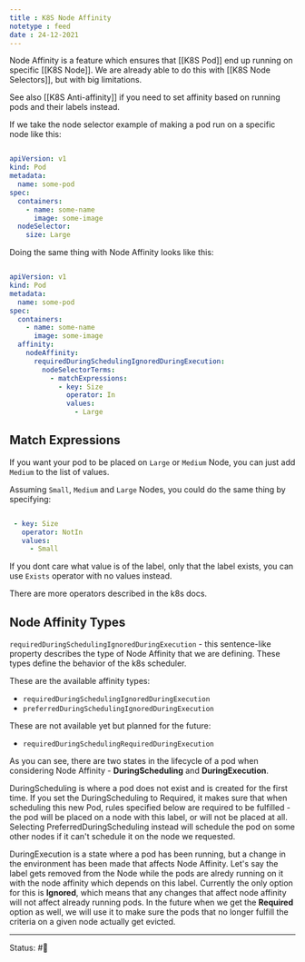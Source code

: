 ```yaml
---
title : K8S Node Affinity
notetype : feed
date : 24-12-2021
---
```


Node Affinity is a feature which ensures that [[K8S Pod]] end up running on specific [[K8S Node]]. We are already able to do this with [[K8S Node Selectors]], but with big limitations.

See also [[K8S Anti-affinity]] if you need to set affinity based on running pods and their labels instead.

If we take the node selector example of making a pod run on a specific node like this:

```yaml

apiVersion: v1
kind: Pod
metadata:
  name: some-pod
spec:
  containers:
    - name: some-name
      image: some-image
  nodeSelector:
    size: Large

```

Doing the same thing with Node Affinity looks like this:

```yaml

apiVersion: v1
kind: Pod
metadata:
  name: some-pod
spec:
  containers:
    - name: some-name
      image: some-image
  affinity:
    nodeAffinity:
      requiredDuringSchedulingIgnoredDuringExecution:
        nodeSelectorTerms:
          - matchExpressions:
            - key: Size
              operator: In
              values:
                - Large

```


## Match Expressions

If you want your pod to be placed on `Large` or `Medium` Node, you can just add `Medium` to the list of values.

Assuming `Small`, `Medium` and `Large` Nodes, you could do the same thing by specifying:

```yaml

 - key: Size
   operator: NotIn
   values:
     - Small

```

If you dont care what value is of the label, only that the label exists, you can use `Exists` operator with no values instead.

There are more operators described in the k8s docs.

## Node Affinity Types

`requiredDuringSchedulingIgnoredDuringExecution` - this sentence-like property describes the type of Node Affinity that we are defining. These types define the behavior of the k8s scheduler.

These are the available affinity types:

-   `requiredDuringSchedulingIgnoredDuringExecution`
-   `preferredDuringSchedulingIgnoredDuringExecution`

These are not available yet but planned for the future:

-   `requiredDuringSchedulingRequiredDuringExecution`
    

As you can see, there are two states in the lifecycle of a pod when considering Node Affinity - **DuringScheduling** and **DuringExecution**.

DuringScheduling is where a pod does not exist and is created for the first time. If you set the DuringScheduling to Required, it makes sure that when scheduling this new Pod, rules specified below are required to be fulfilled - the pod will be placed on a node with this label, or will not be placed at all. Selecting PreferredDuringScheduling instead will schedule the pod on some other nodes if it can't schedule it on the node we requested.

DuringExecution is a state where a pod has been running, but a change in the environment has been made that affects Node Affinity. Let's say the label gets removed from the Node while the pods are alredy running on it with the node affinity which depends on this label. Currently the only option for this is **Ignored**, which means that any changes that affect node affinity will not affect already running pods. In the future when we get the **Required** option as well, we will use it to make sure the pods that no longer fulfill the criteria on a given node actually get evicted.

-----

Status: #🌲 

